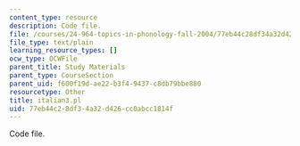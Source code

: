 ```yaml
---
content_type: resource
description: Code file.
file: /courses/24-964-topics-in-phonology-fall-2004/77eb44c28df34a32d426cc0abcc1814f_italian3.pl
file_type: text/plain
learning_resource_types: []
ocw_type: OCWFile
parent_title: Study Materials
parent_type: CourseSection
parent_uid: f600f19d-ae22-b3f4-9437-c8db79bbe880
resourcetype: Other
title: italian3.pl
uid: 77eb44c2-8df3-4a32-d426-cc0abcc1814f
---
```

Code file.

